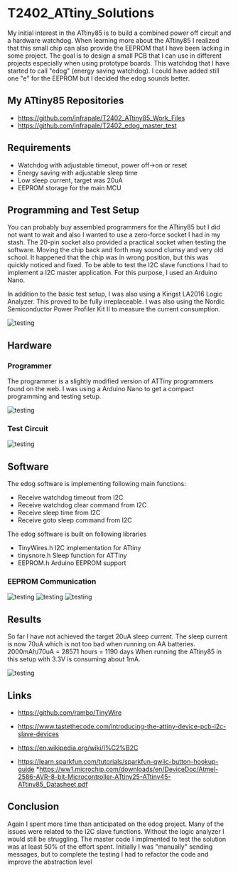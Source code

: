 # T2402_ATtiny_Solutions
My initial interest in the ATtiny85 is to build a combined power off circuit and a hardware watchdog. When learning more about the ATtiny85 I realized that this small chip can also provide the EEPROM that I have been lacking in some project. The goal is to design a small PCB that I can use in different projects especially when using prototype boards.  This watchdog that I have started to call "edog" (energy saving watchdog). I could have added still one "e" for the EEPROM but I decided the edog sounds better.

## My ATtiny85 Repositories
* https://github.com/infrapale/T2402_ATtiny85_Work_Files
* https://github.com/infrapale/T2402_edog_master_test


## Requirements
* Watchdog with adjustable timeout, power off->on or reset
* Energy saving with adjustable sleep time
* Low sleep current, target was 20uA
* EEPROM storage for the main MCU

## Programming and Test Setup
You can probably buy assembled programmers for the ATtiny85 but I did not want to wait and also I wanted to use a zero-force socket I had in my stash. The 20-pin socket also provided a practical socket when testing the software. Moving the chip back and forth may sound clumsy and very old school. It happened that the chip was in wrong position, but this was quickly noticed and fixed. To be able to test the I2C slave functions I had to implement a I2C master application. For this purpose, I used an Arduino Nano.

In addition to the basic test setup, I was also using a Kingst LA2016 Logic Analyzer. This proved to be fully irreplaceable. I was also using the Nordic Semiconductor Power Profiler Kit II to measure the current consumption.

![testing](/images/Test_Setup.png)

## Hardware
### Programmer

The programmer is a slightly modified version of ATTiny programmers found on the web. I was using a Arduino Nano to get a compact programming and testing setup.

![testing](/images/ATtiny85_programmer.png)

### Test Circuit
![testing](/images/ATtiny85_Test_circuit.png)


## Software
The edog software is implementing following main functions:
* Receive watchdog timeout from I2C
* Receive watchdog clear command from I2C
* Receive sleep time from I2C
* Receive goto sleep command from I2C

The edog software is built on following libraries
* TinyWires.h    I2C implementation for ATtiny
* tinysnore.h    Sleep function for ATTiny
* EEPROM.h       Arduino EEPROM support

### EEPROM Communication
![testing](/images/edog_EEPROM_write_read.png)
![testing](/images/EEPROM_Save_I2C.png)
![testing](/images/EEPROM_Load_I2C.png)

## Results
So far I have not achieved the target 20uA sleep current. The sleep current is now 70uA which is not too bad when running on AA batteries. 2000mAh/70uA = 28571 hours = 1190 days
When running the ATtiny85 in this setup with 3.3V is consuming about 1mA.
 
![testing](/images/Sleep_Current.png)

## Links
* https://github.com/rambo/TinyWire
* https://www.tastethecode.com/introducing-the-attiny-device-pcb-i2c-slave-devices

* https://en.wikipedia.org/wiki/I%C2%B2C
* https://learn.sparkfun.com/tutorials/sparkfun-qwiic-button-hookup-guide
*https://ww1.microchip.com/downloads/en/DeviceDoc/Atmel-2586-AVR-8-bit-Microcontroller-ATtiny25-ATtiny45-ATtiny85_Datasheet.pdf

## Conclusion
Again I spent more time than anticipated on the edog project. Many of the issues were related to the I2C slave functions. Without the logic analyzer I would still be struggling. The master code I implmented to test the solution was at least 50% of the effort spent. Initially I was "manually" sending messages, but to complete the testing I had to refactor the code and improve the abstraction level
